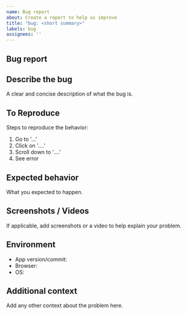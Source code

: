 ```yaml
---
name: Bug report
about: Create a report to help us improve
title: "bug: <short summary>"
labels: bug
assignees: ''
---
```


## Bug report

## Describe the bug

A clear and concise description of what the bug is.

## To Reproduce

Steps to reproduce the behavior:

1. Go to '...'
2. Click on '....'
3. Scroll down to '....'
4. See error

## Expected behavior

What you expected to happen.

## Screenshots / Videos

If applicable, add screenshots or a video to help explain your problem.

## Environment

- App version/commit:
- Browser:
- OS:

## Additional context

Add any other context about the problem here.
